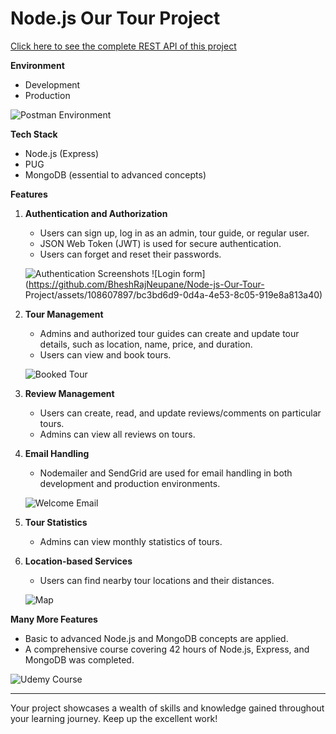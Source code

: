 

# Node.js Our Tour Project

[Click here to see the complete REST API of this project](https://documenter.getpostman.com/view/24028174/2s8ZDVYi98?fbclid=IwAR28hwaVG4SCIuGAyzny1AoXmnd82QfT1ekKpPxr-L206Pi3S8GFtufG8D8#b01bc3f3-6b79-43bc-a308-6932f35efefa)

**Environment**

- Development
- Production

![Postman Environment](https://github.com/BheshRajNeupane/Node-js-Our-Tour-Project/assets/108607897/945f00c1-da5a-42d8-bb47-a03c59d90510)

**Tech Stack**

- Node.js (Express)
- PUG
- MongoDB (essential to advanced concepts)

**Features**

1. **Authentication and Authorization**
   - Users can sign up, log in as an admin, tour guide, or regular user.
   - JSON Web Token (JWT) is used for secure authentication.
   - Users can forget and reset their passwords.

   ![Authentication Screenshots](https://github.com/BheshRajNeupane/Node-js-Our-Tour-Project/assets/108607897/auth-screenshots.png)
   ![Login form](https://github.com/BheshRajNeupane/Node-js-Our-Tour- Project/assets/108607897/bc3bd6d9-0d4a-4e53-8c05-919e8a813a40)
2. **Tour Management**
   - Admins and authorized tour guides can create and update tour details, such as location, name, price, and duration.
   - Users can view and book tours.

   ![Booked Tour](https://github.com/BheshRajNeupane/Node-js-Our-Tour-Project/assets/108607897/booked-tour.png)

3. **Review Management**
   - Users can create, read, and update reviews/comments on particular tours.
   - Admins can view all reviews on tours.

4. **Email Handling**
   - Nodemailer and SendGrid are used for email handling in both development and production environments.

   ![Welcome Email](https://github.com/BheshRajNeupane/Node-js-Our-Tour-Project/assets/108607897/welcome-email.png)

5. **Tour Statistics**
   - Admins can view monthly statistics of tours.

6. **Location-based Services**
   - Users can find nearby tour locations and their distances.

   ![Map](https://github.com/BheshRajNeupane/Node-js-Our-Tour-Project/assets/108607897/map.png)

**Many More Features**
- Basic to advanced Node.js and MongoDB concepts are applied.
- A comprehensive course covering 42 hours of Node.js, Express, and MongoDB was completed.

![Udemy Course](https://github.com/BheshRajNeupane/Node-js-Our-Tour-Project/assets/108607897/udemy-course.png)

---

Your project showcases a wealth of skills and knowledge gained throughout your learning journey. Keep up the excellent work!
